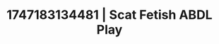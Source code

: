 ---
categories:
- Fantasy surrender
- Latex & lace
- MILF
- Lingerie worship
- Moonlit passion
image: /assets/images/1747183134481.jpg
layout: post
seo:
  description: Featured content with sensual Scat Fetish, ABDL Play. HD images available.
  keywords: Scat Fetish, ABDL Play
  og_image: /assets/images/1747183134481.jpg
  schema_type: VisualArtwork
tags:
- '#1747183134481'
- ABDL Play
- Scat Fetish
title: 1747183134481 | Scat Fetish ABDL Play
---